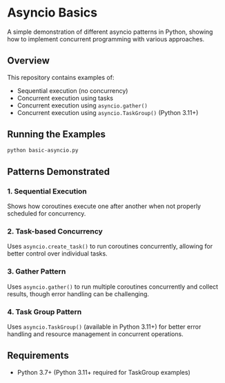 # Asyncio Basics

A simple demonstration of different asyncio patterns in Python, showing how to implement concurrent programming with various approaches.

## Overview

This repository contains examples of:
- Sequential execution (no concurrency)
- Concurrent execution using tasks
- Concurrent execution using `asyncio.gather()`
- Concurrent execution using `asyncio.TaskGroup()` (Python 3.11+)

## Running the Examples

```bash
python basic-asyncio.py
```

## Patterns Demonstrated

### 1. Sequential Execution
Shows how coroutines execute one after another when not properly scheduled for concurrency.

### 2. Task-based Concurrency
Uses `asyncio.create_task()` to run coroutines concurrently, allowing for better control over individual tasks.

### 3. Gather Pattern
Uses `asyncio.gather()` to run multiple coroutines concurrently and collect results, though error handling can be challenging.

### 4. Task Group Pattern
Uses `asyncio.TaskGroup()` (available in Python 3.11+) for better error handling and resource management in concurrent operations.

## Requirements

- Python 3.7+ (Python 3.11+ required for TaskGroup examples)